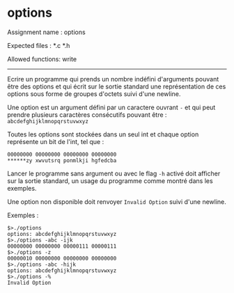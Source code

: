 # options

Assignment name  : options

Expected files   : *.c *.h

Allowed functions: write
***

Ecrire un programme qui prends un nombre indéfini d'arguments pouvant être des 
options et qui écrit sur le sortie standard une représentation de ces options sous
forme de groupes d'octets suivi d'une newline.

Une option est un argument défini par un caractere ouvrant ```-``` et qui peut prendre
plusieurs caractères consécutifs pouvant être : ```abcdefghijklmnopqrstuvwxyz```

Toutes les options sont stockées dans un seul int et chaque option représente 
un bit de l'int, tel que :
```
00000000 00000000 00000000 00000000
******zy xwvutsrq ponmlkji hgfedcba
```
Lancer le programme sans argument ou avec le flag ```-h``` activé doit afficher sur 
la sortie standard, un usage du programme comme montré dans les exemples.

Une option non disponible doit renvoyer ```Invalid Option``` suivi d'une newline.

Exemples :
```
$>./options
options: abcdefghijklmnopqrstuvwxyz
$>./options -abc -ijk
00000000 00000000 00000111 00000111
$>./options -z
00000010 00000000 00000000 00000000
$>./options -abc -hijk
options: abcdefghijklmnopqrstuvwxyz
$>./options -%
Invalid Option
```
